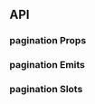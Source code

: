 ## API

### pagination Props

<field-table :data="paginationProps"/>

### pagination Emits

<field-table :data="paginationEmits" type="emits"/>

### pagination Slots

<field-table :data="paginationSlots" type="slots"/>

<script setup>
import { ref } from 'vue';

const paginationProps = ref([
  {
    name: 'total',
    desc: '数据总数 (必填)',
    type: 'number',
    value: '-',
  },
  {
    name: 'current',
    desc: '当前的页数 (v-model)',
    type: 'number',
    value: '-',
  },
  {
    name: 'default-current',
    desc: '默认的页数（非受控状态）',
    type: 'number',
    value: '1',
  },
  {
    name: 'page-size',
    desc: '每页展示的数据条数 (v-model)',
    type: 'number',
    value: '-',
  },
  {
    name: 'default-page-size',
    desc: '默认每页展示的数据条数（非受控状态）',
    type: 'number',
    value: '10',
  },
  {
    name: 'disabled',
    desc: '是否禁用',
    type: 'boolean',
    value: 'false',
  },
  {
    name: 'hide-on-single-page',
    desc: '单页时是否隐藏分页',
    type: 'boolean',
    value: 'false',
  },
  {
    name: 'simple',
    desc: '是否为简单模式',
    type: 'boolean',
    value: 'false',
  },
  {
    name: 'show-total',
    desc: '是否显示数据总数',
    type: 'boolean',
    value: 'false',
  },
  {
    name: 'show-more',
    desc: '是否显示更多按钮',
    type: 'boolean',
    value: 'false',
  },
  {
    name: 'show-jumper',
    desc: '是否显示跳转',
    type: 'boolean',
    value: 'false',
  },
  {
    name: 'show-page-size',
    desc: '是否显示数据条数选择器',
    type: 'boolean',
    value: 'false',
  },
  {
    name: 'page-size-options',
    desc: '数据条数选择器的选项列表',
    type: 'number[]',
    value: '',
  },
  {
    name: 'page-size-props',
    desc: '数据条数选择器的Props',
    type: 'SelectProps',
    value: '-',
  },
  {
    name: 'size',
    desc: '分页选择器的大小',
    type: 'Size',
    value: "'medium'",
    href:"/guide/types"
  },
  {
    name: 'page-item-style',
    desc: '分页按钮的样式',
    type: 'CSSProperties',
    value: '-',
  },
  {
    name: 'active-page-item-style',
    desc: '当前分页按钮的样式',
    type: 'CSSProperties',
    value: '-',
  },
  {
    name: 'base-size',
    desc: '计算显示省略的基础个数。显示省略的个数为 baseSize + 2 * bufferSize',
    type: 'number',
    value: '6',
  },
  {
    name: 'buffer-size',
    desc: '显示省略号时，当前页码左右显示的页码个数',
    type: 'number',
    value: '2',
  },
  {
    name: 'auto-adjust',
    desc: '是否在改变数据条数时调整页码',
    type: 'boolean',
    value: 'true',
  },
]);

const paginationEmits = ref([
  {
    name: 'change',
    desc: '页码改变时触发',
    type: {
      current: 'number'
    },
    value: '-',
  },
  {
    name: 'page-size-change',
    desc: '数据条数改变时触发',
    type: {
      pageSize: 'number'
    },
    value: '-',
  },
]);

const paginationSlots = ref([
  {
    name: 'total',
    desc: '总数',
    type: {
      total: 'number'
    },
    value: '-',
  },
  {
    name: 'page-item-ellipsis',
    desc: '分页按钮（省略）',
    type: '-',
    value: '-',
  },
  {
    name: 'page-item-step',
    desc: '分页按钮（步）',
    type: {
      type: "'previous' | 'next'"
    },
    value: '-',
  },
  {
    name: 'page-item',
    desc: '分页按钮',
    type: {
      page: 'number'
    },
    value: '-',
  },
]);
</script>
